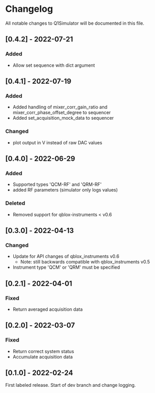 # Changelog
All notable changes to Q1Simulator will be documented in this file.

## \[0.4.2] - 2022-07-21

### Added
- Allow set sequence with dict argument

## \[0.4.1] - 2022-07-19

### Added
- Added handling of mixer_corr_gain_ratio and mixer_corr_phase_offset_degree to sequencer
- Added set_acquisition_mock_data to sequencer

### Changed
- plot output in V instead of raw DAC values

## \[0.4.0] - 2022-06-29

### Added
- Supported types 'QCM-RF' and 'QRM-RF'
- added RF parameters (simulator only logs values)

### Deleted
- Removed support for qblox-instruments < v0.6

## \[0.3.0] - 2022-04-13

### Changed
- Update for API changes of qblox_instruments v0.6
   - Note: still backwards compatible with qblox_instruments v0.5
- Instrument type 'QCM' or 'QRM' must be specified

## \[0.2.1] - 2022-04-01

### Fixed
- Return averaged acquisition data

## \[0.2.0] - 2022-03-07

### Fixed
- Return correct system status
- Accumulate acquisition data

## \[0.1.0] - 2022-02-24
First labeled release. Start of dev branch and change logging.
